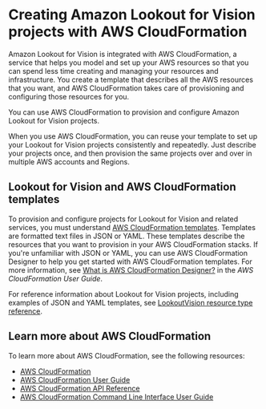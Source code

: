 # Creating Amazon Lookout for Vision projects with AWS CloudFormation<a name="creating-projects-with-cloudformation"></a>

Amazon Lookout for Vision is integrated with AWS CloudFormation, a service that helps you model and set up your AWS resources so that you can spend less time creating and managing your resources and infrastructure\. You create a template that describes all the AWS resources that you want, and AWS CloudFormation takes care of provisioning and configuring those resources for you\.

You can use AWS CloudFormation to provision and configure Amazon Lookout for Vision projects\. 

When you use AWS CloudFormation, you can reuse your template to set up your Lookout for Vision projects consistently and repeatedly\. Just describe your projects once, and then provision the same projects over and over in multiple AWS accounts and Regions\. 

## Lookout for Vision and AWS CloudFormation templates<a name="working-with-templates"></a>

To provision and configure projects for Lookout for Vision and related services, you must understand [AWS CloudFormation templates](https://docs.aws.amazon.com/AWSCloudFormation/latest/UserGuide/template-guide.html)\. Templates are formatted text files in JSON or YAML\. These templates describe the resources that you want to provision in your AWS CloudFormation stacks\. If you're unfamiliar with JSON or YAML, you can use AWS CloudFormation Designer to help you get started with AWS CloudFormation templates\. For more information, see [What is AWS CloudFormation Designer?](https://docs.aws.amazon.com/AWSCloudFormation/latest/UserGuide/working-with-templates-cfn-designer.html) in the *AWS CloudFormation User Guide*\.

  For reference information about Lookout for Vision projects, including examples of JSON and YAML templates, see [LookoutVision resource type reference](https://docs.aws.amazon.com/AWSCloudFormation/latest/UserGuide/AWS_LookoutVision.html)\.

## Learn more about AWS CloudFormation<a name="learn-more-cloudformation"></a>

To learn more about AWS CloudFormation, see the following resources:
+ [AWS CloudFormation](http://aws.amazon.com/cloudformation/)
+ [AWS CloudFormation User Guide](https://docs.aws.amazon.com/AWSCloudFormation/latest/UserGuide/Welcome.html)
+ [AWS CloudFormation API Reference](https://docs.aws.amazon.com/AWSCloudFormation/latest/APIReference/Welcome.html)
+ [AWS CloudFormation Command Line Interface User Guide](https://docs.aws.amazon.com/cloudformation-cli/latest/userguide/what-is-cloudformation-cli.html)